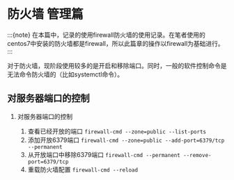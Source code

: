 # 防火墙 管理篇

:::{note}
在本篇中，记录的使用firewall防火墙的使用记录。在笔者使用的centos7中安装的防火墙都是firewall，所以此篇章的操作以firewall为基础进行。
:::

对于防火墙，现阶段使用较多的是开启和移除端口。同时，一般的软件控制命令是无法命令防火墙的（比如systemctl命令）。

## 对服务器端口的控制

1. 对服务器端口的控制

   1. 查看已经开放的端口 `firewall-cmd --zone=public --list-ports`
   2. 添加开放6379端口 `firewall-cmd --zone=public --add-port=6379/tcp --permanent`
   3. 从开放端口中移除6379端口 `firewall-cmd --permanent --remove-port=6379/tcp`
   4. 重载防火墙配置 `firewall-cmd --reload`
